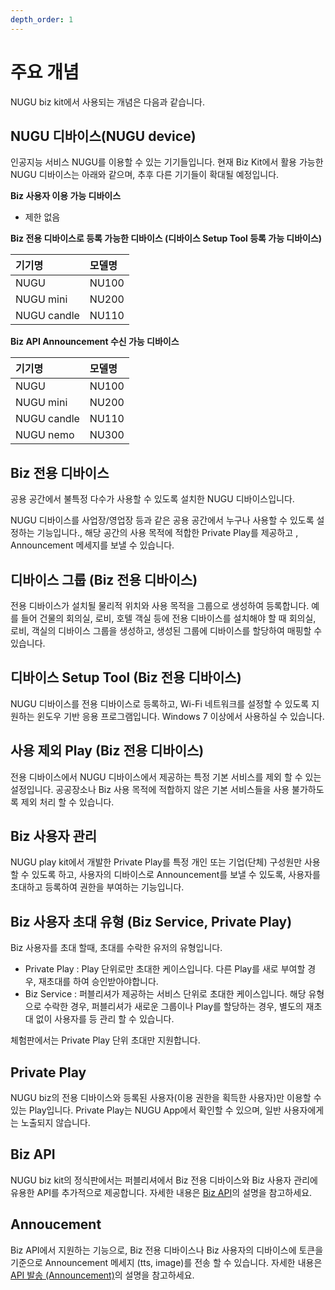 ```yaml
---
depth_order: 1
---
```


# 주요 개념

NUGU biz kit에서 사용되는 개념은 다음과 같습니다.

## NUGU 디바이스\(NUGU device\)

인공지능 서비스 NUGU를 이용할 수 있는 기기들입니다. 현재 Biz Kit에서 활용 가능한 NUGU 디바이스는 아래와 같으며, 추후 다른 기기들이 확대될 예정입니다.

**Biz 사용자 이용 가능 디바이스**

* 제한 없음



**Biz 전용 디바이스로 등록 가능한 디바이스 \(디바이스 Setup Tool 등록 가능 디바이스\)**

| 기기명 | 모델명 |
| :--- | :--- |
| NUGU | NU100 |
| NUGU mini | NU200 |
| NUGU candle | NU110 |

**Biz API Announcement 수신 가능 디바이스**

| 기기명 | 모델명 |
| :--- | :--- |
| NUGU | NU100 |
| NUGU mini | NU200 |
| NUGU candle | NU110 |
| NUGU nemo | NU300 |

## Biz 전용 디바이스

공용 공간에서 불특정 다수가 사용할 수 있도록 설치한 NUGU 디바이스입니다.

NUGU 디바이스를 사업장/영업장 등과 같은 공용 공간에서 누구나 사용할 수 있도록 설정하는 기능입니다., 해당 공간의 사용 목적에 적합한 Private Play를 제공하고 , Announcement 메세지를 보낼 수 있습니다.

## 디바이스 그룹 \(Biz 전용 디바이스\)

전용 디바이스가 설치될 물리적 위치와 사용 목적을 그룹으로 생성하여 등록합니다. 예를 들어 건물의 회의실, 로비, 호텔 객실 등에 전용 디바이스를 설치해야 할 때 회의실, 로비, 객실의 디바이스 그룹을 생성하고, 생성된 그룹에 디바이스를 할당하여 매핑할 수 있습니다.

## 디바이스 Setup Tool \(Biz 전용 디바이스\)

NUGU 디바이스를 전용 디바이스로 등록하고, Wi-Fi 네트워크를 설정할 수 있도록 지원하는 윈도우 기반 응용 프로그램입니다. Windows 7 이상에서 사용하실 수 있습니다.

## 사용 제외 Play \(Biz 전용 디바이스\)

전용 디바이스에서 NUGU 디바이스에서 제공하는 특정 기본 서비스를 제외 할 수 있는 설정입니다. 공공장소나 Biz 사용 목적에 적합하지 않은 기본 서비스들을 사용 불가하도록 제외 처리 할 수 있습니다. 

## Biz 사용자 관리

NUGU play kit에서 개발한 Private Play를 특정 개인 또는 기업\(단체\) 구성원만 사용할 수 있도록 하고,  사용자의 디바이스로 Announcement를 보낼 수 있도록, 사용자를 초대하고 등록하여 권한을 부여하는 기능입니다.

## Biz 사용자 초대 유형 \(Biz Service, Private Play\)

Biz 사용자를 초대 할때, 초대를 수락한 유저의 유형입니다.  

* Private Play :   Play 단위로만 초대한 케이스입니다. 다른 Play를 새로 부여할 경우, 재초대를 하여 승인받아야합니다.
* Biz Service :    퍼블리셔가 제공하는 서비스 단위로 초대한 케이스입니다. 해당 유형으로 수락한 경우, 퍼블리셔가 새로운 그룹이나 Play를 할당하는 경우, 별도의 재초대 없이 사용자를 등 관리 할 수 있습니다.

체험판에서는 Private Play 단위 초대만 지원합니다.

## Private Play

NUGU biz의 전용 디바이스와 등록된 사용자\(이용 권한을 획득한 사용자\)만 이용할 수 있는 Play입니다. Private Play는 NUGU App에서 확인할 수 있으며, 일반 사용자에게는 노출되지 않습니다.

## Biz API

NUGU biz kit의 정식판에서는 퍼블리셔에서 Biz 전용 디바이스와 Biz 사용자 관리에 유용한 API를 추가적으로 제공합니다. 자세한 내용은 [Biz API](biz-api)의 설명을 참고하세요.

## Annoucement

Biz API에서 지원하는 기능으로, Biz 전용 디바이스나 Biz 사용자의 디바이스에 토큰을 기준으로 Announcement 메세지 \(tts, image\)를 전송 할 수 있습니다. 자세한 내용은 [API 발송 \(Announcement\)](biz-api/api-announcement)의 설명을 참고하세요.

